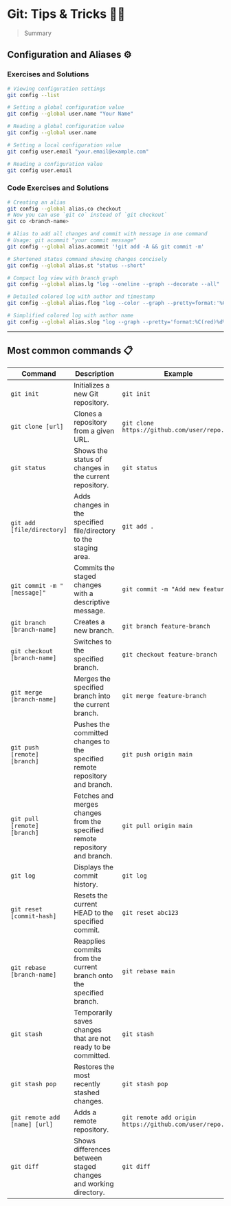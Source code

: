# Git: Tips & Tricks 🧑‍💻

> Summary

## Configuration and Aliases ⚙️

### Exercises and Solutions

```bash
# Viewing configuration settings
git config --list

# Setting a global configuration value
git config --global user.name "Your Name"

# Reading a global configuration value
git config --global user.name

# Setting a local configuration value
git config user.email "your.email@example.com"

# Reading a configuration value
git config user.email
```

### Code Exercises and Solutions

```bash
# Creating an alias
git config --global alias.co checkout
# Now you can use `git co` instead of `git checkout`
git co <branch-name>

# Alias to add all changes and commit with message in one command
# Usage: git acommit "your commit message"
git config --global alias.acommit '!git add -A && git commit -m'

# Shortened status command showing changes concisely
git config --global alias.st "status --short"

# Compact log view with branch graph
git config --global alias.lg "log --oneline --graph --decorate --all"

# Detailed colored log with author and timestamp
git config --global alias.flog "log --color --graph --pretty=format:'%Cred%h%Creset -%C(yellow)%d%Creset %s %Cgreen(%cr) %C(bold blue)<%an>%Creset' --abbrev-commit"

# Simplified colored log with author name
git config --global alias.slog "log --graph --pretty='format:%C(red)%d%C(reset) %C(yellow)%h%C(reset) %ar %C(green)%aN%C(reset) %s'"
```

---

## Most common commands 📋

| Command                    | Description                                                   | Example                               |
|----------------------------|---------------------------------------------------------------|---------------------------------------|
| `git init`                 | Initializes a new Git repository.                             | `git init`                            |
| `git clone [url]`          | Clones a repository from a given URL.                         | `git clone https://github.com/user/repo.git` |
| `git status`               | Shows the status of changes in the current repository.        | `git status`                          |
| `git add [file/directory]` | Adds changes in the specified file/directory to the staging area. | `git add .`                           |
| `git commit -m "[message]"`| Commits the staged changes with a descriptive message.        | `git commit -m "Add new feature"`     |
| `git branch [branch-name]` | Creates a new branch.                                         | `git branch feature-branch`           |
| `git checkout [branch-name]`| Switches to the specified branch.                             | `git checkout feature-branch`         |
| `git merge [branch-name]`  | Merges the specified branch into the current branch.          | `git merge feature-branch`            |
| `git push [remote] [branch]`| Pushes the committed changes to the specified remote repository and branch. | `git push origin main`                |
| `git pull [remote] [branch]`| Fetches and merges changes from the specified remote repository and branch. | `git pull origin main`                |
| `git log`                  | Displays the commit history.                                  | `git log`                             |
| `git reset [commit-hash]`  | Resets the current HEAD to the specified commit.              | `git reset abc123`                    |
| `git rebase [branch-name]` | Reapplies commits from the current branch onto the specified branch. | `git rebase main`                      |
| `git stash`                | Temporarily saves changes that are not ready to be committed. | `git stash`                           |
| `git stash pop`            | Restores the most recently stashed changes.                  | `git stash pop`                       |
| `git remote add [name] [url]` | Adds a remote repository.                                | `git remote add origin https://github.com/user/repo.git` |
| `git diff`                 | Shows differences between staged changes and working directory. | `git diff`                            |